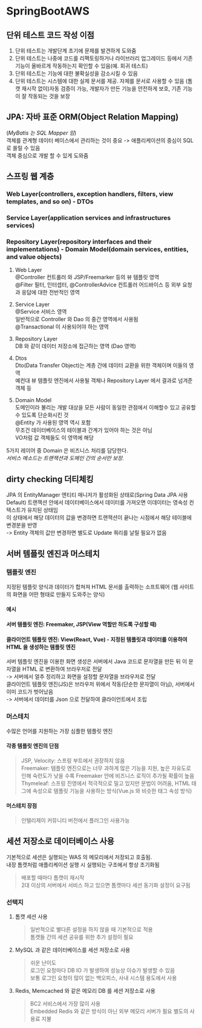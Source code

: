 # SpringBootAWS

## 단위 테스트 코드 작성 이점
1. 단위 테스트는 개발단계 초기에 문제를 발견하게 도와줌
2. 단위 테스트는 나중에 코드를 리팩토링하거나 라이브러리 업그레이드 등에서 기존 기능이 올바르게 작동하는지 확인할 수 있음(예. 회귀 테스트)
3. 단위 테스트는 기능에 대한 불확실성을 감소시킬 수 있음
4. 단위 테스트는 시스템에 대한 실제 문서를 제공. 자체를 문서로 사용할 수 있음
(톰캣 재시작 없이)자동 검증이 가능, 개발자가 만든 기능을 안전하게 보호, 기존 기능이 잘 작동되는 것을 보장


## JPA: 자바 표준 ORM(Object Relation Mapping)
(*MyBatis 는 SQL Mapper 임*)    
객체를 관계형 데이터 베이스에서 관리하는 것이 중요 -> 애플리케이션의 중심이 SQL 로 쏠릴 수 있음   
객체 중심으로 개발 할 수 있게 도와줌    

## 스프링 웹 계층   
### Web Layer(controllers, exception handlers, filters, view templates, and so on) - DTOs   
### Service Layer(application services and infrastructures services)   
### Repository Layer(repository interfaces and their implementations) - Domain Model(domain services, entities, and value objects)   

1. Web Layer   
@Controller 컨트롤러 와 JSP/Freemarker 등의 뷰 템플릿 영역   
@Filter 필터, 인터셉터, @ControllerAdvice 컨트롤러 어드바이스 등 외부 요청과 응답에 대한 전반적인 영역   

2. Service Layer   
@Service 서비스 영역   
일반적으로 Controller 와 Dao 의 중간 영역에서 사용됨   
@Transactional 이 사용되어야 하는 영역   

3. Repository Layer   
DB 와 같이 데이터 저장소에 접근하는 영역 (Dao 영역)   

4. Dtos   
Dto(Data Transfer Object)는 계층 간에 데이터 교환을 위한 객체이며 이들의 영역   
예컨대 뷰 템플릿 엔진에서 사용될 객체나 Repository Layer 에서 결과로 넘겨준 객체 등   

5. Domain Model   
도메인이라 불리는 개발 대상을 모든 사람이 동일한 관점에서 이해할수 있고 공유할 수 있도록 단순화시킨 것   
@Entity 가 사용된 영역 역시 포함   
무조건 데이터베이스의 테이블과 간계가 있어야 하는 것은 아님   
VO처럼 값 객체들도 이 영역에 해당   

5가지 레이어 중 Domain 은 비즈니스 처리를 담당한다.  
*서비스 메소드는 트랜잭션과 도메인 간의 순서만 보장.*  

## dirty checking 더티체킹   
JPA 의 EntityManager 엔티티 매니저가 활성화된 상태로(Spring Data JPA 사용 Default) 트랜잭션 안에서 데이터베이스에서 데이터를 가져오면 이데이터는 영속성 컨텍스트가 유지된 상태임   
이 상태에서 해당 데이터의 값을 변경하면 트랜잭션이 끝나는 시점에서 해당 테이블에 변경분을 반영   
-> Entity 객체의 값만 변경하면 별도로 Update 쿼리를 날릴 필요가 없음   

## 서버 템플릿 엔진과 머스테치
### 템플릿 엔진
지정된 템플릿 양식과 데이터가 합쳐져 HTML 문서를 출력하는 소프트웨어
(웹 사이트의 화면을 어떤 형태로 만들지 도와주는 양식)
#### 예시
#### 서버 템플릿 엔진: Freemaker, JSP(View 역할만 하도록 구성할 때)
#### 클라이언트 템플릿 엔진: View(React, Vue) - 지정된 템플릿과 데이터를 이용하여 HTML 을 생성하는 템플릿 엔진

서버 템플릿 엔진을 이용한 화면 생성은 서버에서 Java 코드로 문자열을 만든 뒤 이 문자열을 HTML 로 변환하여 브라우저로 전달   
-> 서버에서 얼추 정리하고 화면을 설정할 문자열을 브라우저로 전달   
클라이언트 템플릿 엔진(JS)은 브라우저 위에서 작동(단순한 문자열이 아님), 서버에서 이미 코드가 벗어났음   
-> 서버에서 데이터를 Json 으로 전달하여 클라이언트에서 조립   

### 머스테치
수많은 언어를 지원하는 가장 심플한 템플릿 엔진

#### 각종 템플릿 엔진의 단점
> JSP, Velocity: 스프링 부트에서 권장하지 않음   
> Freemaker: 템플릿 엔진으로는 너무 과하게 많은 기능을 지원, 높은 자유도로 인해 숙련도가 낮을 수록 Freemaker 안에 비즈니스 로직이 추가될 확률이 높음   
> Thymeleaf: 스프링 진영에서 적극적으로 밀고 있지만 문법이 어려움, HTML 태그에 속성으로 템플릿 기능을 사용하는 방식(Vue.js 와 비슷한 태그 속성 방식)   
#### 머스테치 장점   
> 인텔리제이 커뮤니티 버전에서 플러그인 사용가능   

## 세션 저장소로 데이터베이스 사용
기본적으로 세션은 실행되는 WAS 의 메모리에서 저장되고 호출됨.   
내장 톰캣처럼 애플리케이션 실행 시 실행되는 구조에서 항상 초기화됨   
> 배포할 때마다 톰캣이 재시작   
> 2대 이상의 서버에서 서비스 하고 있으면 톰캣마다 세션 동기화 설정이 요구됨
### 선택지
1. 톰캣 세션 사용   
    > 일반적으로 별다른 설정을 하지 않을 때 기본적으로 적용   
    톰캣들 간의 세션 공유를 위한 추가 설정이 필요
2. MySQL 과 같은 데이터베이스를 세션 저장소로 사용
    > 쉬운 난이도   
    로그인 요청마다 DB IO 가 발생하여 성능상 이슈가 발생할 수 있음   
    보통 로그인 요청이 많이 없는 백오피스, 사내 시스템 용도에서 사용
3. Redis, Memcached 와 같은 메모리 DB 를 세션 저장소로 사용
    > BC2 서비스에서 가장 많이 사용   
    Embedded Redis 와 같은 방식이 아닌 외부 메모리 서버가 필요
    별도의 사용료 지불